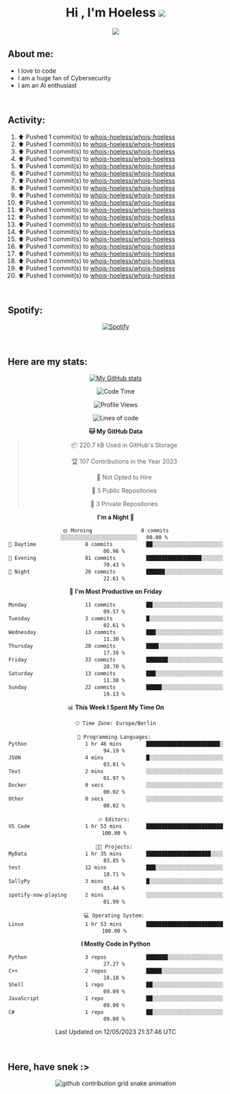 <h1 align="center">Hi , I'm Hoeless <img src="https://media.giphy.com/media/hvRJCLFzcasrR4ia7z/giphy.gif" width="35"></h1>
<p align="center">
  <a href="https://github.com/whois-hoeless"><img src="https://readme-typing-svg.demolab.com?font=Roboto+Mono&weight=300&size=28&duration=4000&pause=100&color=C109F7&center=true&vCenter=true&width=580&height=127&lines=I'm+a+programmer;I'm+an+AI+enthusiast;I'm+a+big+fan+of+Neural+Networks;I'm+interested+in+Computer+Science;I+love+Cybersecurity;By+the+way+I+use+Arch+%F0%9F%92%80"></a>
</p>

## About me:

- I love to code
- I am a huge fan of Cybersecurity
- I am an AI enthusiast 

<br>

## Activity:

<!--RECENT_ACTIVITY:start-->
1. ⬆️ Pushed 1 commit(s) to [whois-hoeless/whois-hoeless](https://github.com/whois-hoeless/whois-hoeless)<br>
2. ⬆️ Pushed 1 commit(s) to [whois-hoeless/whois-hoeless](https://github.com/whois-hoeless/whois-hoeless)<br>
3. ⬆️ Pushed 1 commit(s) to [whois-hoeless/whois-hoeless](https://github.com/whois-hoeless/whois-hoeless)<br>
4. ⬆️ Pushed 1 commit(s) to [whois-hoeless/whois-hoeless](https://github.com/whois-hoeless/whois-hoeless)<br>
5. ⬆️ Pushed 1 commit(s) to [whois-hoeless/whois-hoeless](https://github.com/whois-hoeless/whois-hoeless)<br>
6. ⬆️ Pushed 1 commit(s) to [whois-hoeless/whois-hoeless](https://github.com/whois-hoeless/whois-hoeless)<br>
7. ⬆️ Pushed 1 commit(s) to [whois-hoeless/whois-hoeless](https://github.com/whois-hoeless/whois-hoeless)<br>
8. ⬆️ Pushed 1 commit(s) to [whois-hoeless/whois-hoeless](https://github.com/whois-hoeless/whois-hoeless)<br>
9. ⬆️ Pushed 1 commit(s) to [whois-hoeless/whois-hoeless](https://github.com/whois-hoeless/whois-hoeless)<br>
10. ⬆️ Pushed 1 commit(s) to [whois-hoeless/whois-hoeless](https://github.com/whois-hoeless/whois-hoeless)<br>
11. ⬆️ Pushed 1 commit(s) to [whois-hoeless/whois-hoeless](https://github.com/whois-hoeless/whois-hoeless)<br>
12. ⬆️ Pushed 1 commit(s) to [whois-hoeless/whois-hoeless](https://github.com/whois-hoeless/whois-hoeless)<br>
13. ⬆️ Pushed 1 commit(s) to [whois-hoeless/whois-hoeless](https://github.com/whois-hoeless/whois-hoeless)<br>
14. ⬆️ Pushed 1 commit(s) to [whois-hoeless/whois-hoeless](https://github.com/whois-hoeless/whois-hoeless)<br>
15. ⬆️ Pushed 1 commit(s) to [whois-hoeless/whois-hoeless](https://github.com/whois-hoeless/whois-hoeless)<br>
16. ⬆️ Pushed 1 commit(s) to [whois-hoeless/whois-hoeless](https://github.com/whois-hoeless/whois-hoeless)<br>
17. ⬆️ Pushed 1 commit(s) to [whois-hoeless/whois-hoeless](https://github.com/whois-hoeless/whois-hoeless)<br>
18. ⬆️ Pushed 1 commit(s) to [whois-hoeless/whois-hoeless](https://github.com/whois-hoeless/whois-hoeless)<br>
19. ⬆️ Pushed 1 commit(s) to [whois-hoeless/whois-hoeless](https://github.com/whois-hoeless/whois-hoeless)<br>
20. ⬆️ Pushed 1 commit(s) to [whois-hoeless/whois-hoeless](https://github.com/whois-hoeless/whois-hoeless)<br>
<!--RECENT_ACTIVITY:end-->

<br>

## Spotify:

<div align="center">

[![Spotify](https://whois-hoeless.vercel.app/api/spotify)](https://open.spotify.com/user/heanchenhorst)
</div>

<br>

## Here are my stats:

<div align="center">
  
[![My GitHub stats](https://github-readme-stats.vercel.app/api?username=whois-hoeless&count_private=true&show_icons=true&theme=radical)](https://github.com/whois-hoeless)
<!--START_SECTION:waka-->
![Code Time](http://img.shields.io/badge/Code%20Time-1%20hr%2053%20mins-blue)

![Profile Views](http://img.shields.io/badge/Profile%20Views-2-blue)

![Lines of code](https://img.shields.io/badge/From%20Hello%20World%20I%27ve%20Written-22.2%20thousand%20lines%20of%20code-blue)

**🐱 My GitHub Data** 

> 📦 220.7 kB Used in GitHub's Storage 
 > 
> 🏆 107 Contributions in the Year 2023
 > 
> 🚫 Not Opted to Hire
 > 
> 📜 5 Public Repositories 
 > 
> 🔑 3 Private Repositories 
 > 
**I'm a Night 🦉** 

```text
🌞 Morning                0 commits           ░░░░░░░░░░░░░░░░░░░░░░░░░   00.00 % 
🌆 Daytime                8 commits           ██░░░░░░░░░░░░░░░░░░░░░░░   06.96 % 
🌃 Evening                81 commits          ██████████████████░░░░░░░   70.43 % 
🌙 Night                  26 commits          ██████░░░░░░░░░░░░░░░░░░░   22.61 % 
```
📅 **I'm Most Productive on Friday** 

```text
Monday                   11 commits          ██░░░░░░░░░░░░░░░░░░░░░░░   09.57 % 
Tuesday                  3 commits           █░░░░░░░░░░░░░░░░░░░░░░░░   02.61 % 
Wednesday                13 commits          ███░░░░░░░░░░░░░░░░░░░░░░   11.30 % 
Thursday                 20 commits          ████░░░░░░░░░░░░░░░░░░░░░   17.39 % 
Friday                   33 commits          ███████░░░░░░░░░░░░░░░░░░   28.70 % 
Saturday                 13 commits          ███░░░░░░░░░░░░░░░░░░░░░░   11.30 % 
Sunday                   22 commits          █████░░░░░░░░░░░░░░░░░░░░   19.13 % 
```


📊 **This Week I Spent My Time On** 

```text
🕑︎ Time Zone: Europe/Berlin

💬 Programming Languages: 
Python                   1 hr 46 mins        ████████████████████████░   94.19 % 
JSON                     4 mins              █░░░░░░░░░░░░░░░░░░░░░░░░   03.81 % 
Text                     2 mins              ░░░░░░░░░░░░░░░░░░░░░░░░░   01.97 % 
Docker                   0 secs              ░░░░░░░░░░░░░░░░░░░░░░░░░   00.02 % 
Other                    0 secs              ░░░░░░░░░░░░░░░░░░░░░░░░░   00.02 % 

🔥 Editors: 
VS Code                  1 hr 53 mins        █████████████████████████   100.00 % 

🐱‍💻 Projects: 
MyData                   1 hr 35 mins        █████████████████████░░░░   83.85 % 
test                     12 mins             ███░░░░░░░░░░░░░░░░░░░░░░   10.71 % 
SallyPy                  3 mins              █░░░░░░░░░░░░░░░░░░░░░░░░   03.44 % 
spotify-now-playing      2 mins              ░░░░░░░░░░░░░░░░░░░░░░░░░   01.99 % 

💻 Operating System: 
Linux                    1 hr 53 mins        █████████████████████████   100.00 % 
```

**I Mostly Code in Python** 

```text
Python                   3 repos             ███████░░░░░░░░░░░░░░░░░░   27.27 % 
C++                      2 repos             █████░░░░░░░░░░░░░░░░░░░░   18.18 % 
Shell                    1 repo              ██░░░░░░░░░░░░░░░░░░░░░░░   09.09 % 
JavaScript               1 repo              ██░░░░░░░░░░░░░░░░░░░░░░░   09.09 % 
C#                       1 repo              ██░░░░░░░░░░░░░░░░░░░░░░░   09.09 % 
```




 Last Updated on 12/05/2023 21:37:46 UTC
<!--END_SECTION:waka-->
</div>
<br>

## Here, have snek :>
<div align="center">
<picture>
  <source media="(prefers-color-scheme: dark)" srcset="https://raw.githubusercontent.com/whois-hoeless/whois-hoeless/output/github-contribution-grid-snake-dark.svg">
  <source media="(prefers-color-scheme: light)" srcset="https://raw.githubusercontent.com/whois-hoeless/whois-hoeless/output/github-contribution-grid-snake.svg">
  <img alt="github contribution grid snake animation" src="https://raw.githubusercontent.com/whois-hoeless/whois-hoeless/output/github-contribution-grid-snake.svg">
</div>
